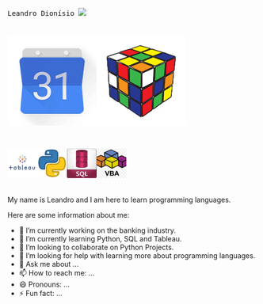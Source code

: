  <samp>Leandro Dionísio </samp> <img src="https://github.com/mupezzuol/mupezzuol/blob/master/assets/mario_hello_big.gif" width="30px">

<h1 align="left"><p align="left"> <img width="180" height="180" src="Images/ezgif.com-gif-maker180180c.gif" "title"><img width="180" height="180" src="Images/ezgif.com-gif-maker180180.gif"></h1>

<h1 align="left"><p align="left"> <img width="60" height="60" src="Images/tableau1.png"><img width="60" height="60" src="Images/python1.png""><img width="60" height="60" src="Images/sql1.png""><img width="60" height="60" src="Images/vba1.png""></h1>
 
  
 
My name is Leandro and I am here to learn programming languages.

Here are some information about me:

- 🔭 I’m currently working on the banking industry.
- 🌱 I’m currently learning Python, SQL and Tableau.
- 👯 I’m looking to collaborate on Python Projects.
- 🤔 I’m looking for help with learning more about programming languages. 
- 💬 Ask me about ...
- 📫 How to reach me: ...
- 😄 Pronouns: ...
- ⚡ Fun fact: ...
